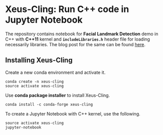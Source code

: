 # Xeus-Cling: Run C++ code in Jupyter Notebook

The repository contains notebook for **Facial Landmark Detection** demo in C++ with **C++11** kernel and **`includeLibraries.h`** header file for loading necessarily libraries. The blog post for the same can be found [here](https://www.learnopencv.com/xeus-cling-run-c-code-in-jupyter-notebook/).

## Installing Xeus-Cling

Create a new conda environment and activate it.

```
conda create -n xeus-cling
source activate xeus-cling
```

Use **conda package installer** to install Xeus-Cling.

```
conda install -c conda-forge xeus-cling
```

To create a Jupyter Notebook with C++ kernel, use the following.

```
source activate xeus-cling
jupyter-notebook
```
